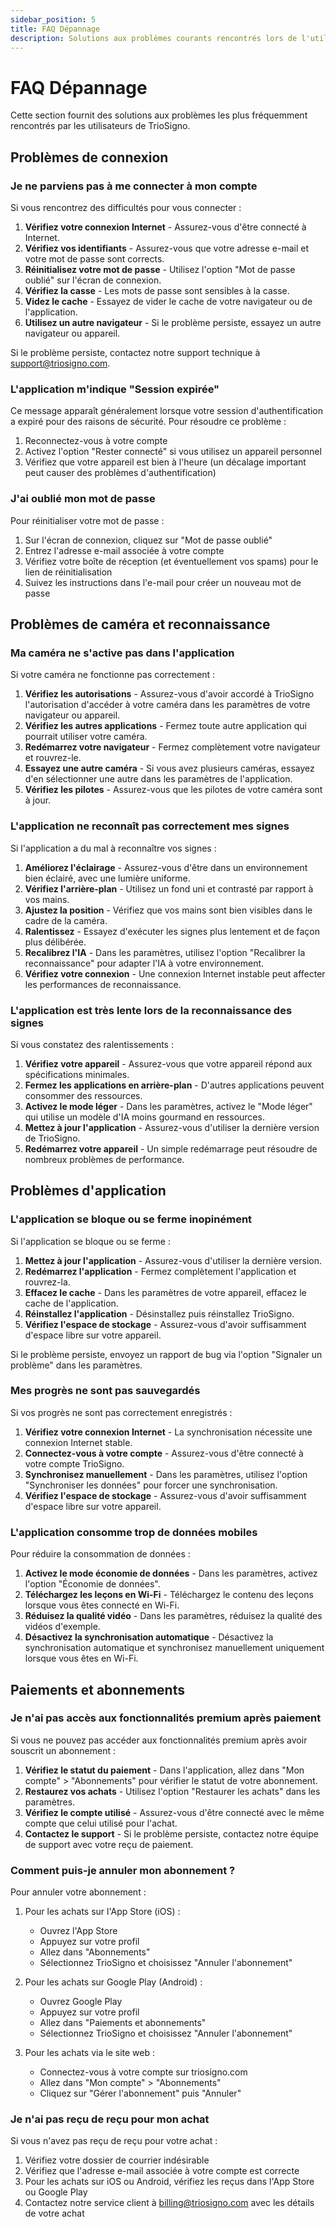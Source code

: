 ```yaml
---
sidebar_position: 5
title: FAQ Dépannage
description: Solutions aux problèmes courants rencontrés lors de l'utilisation de TrioSigno.
---
```


# FAQ Dépannage

Cette section fournit des solutions aux problèmes les plus fréquemment rencontrés par les utilisateurs de TrioSigno.

## Problèmes de connexion

### Je ne parviens pas à me connecter à mon compte

Si vous rencontrez des difficultés pour vous connecter :

1. **Vérifiez votre connexion Internet** - Assurez-vous d'être connecté à Internet.
2. **Vérifiez vos identifiants** - Assurez-vous que votre adresse e-mail et votre mot de passe sont corrects.
3. **Réinitialisez votre mot de passe** - Utilisez l'option "Mot de passe oublié" sur l'écran de connexion.
4. **Vérifiez la casse** - Les mots de passe sont sensibles à la casse.
5. **Videz le cache** - Essayez de vider le cache de votre navigateur ou de l'application.
6. **Utilisez un autre navigateur** - Si le problème persiste, essayez un autre navigateur ou appareil.

Si le problème persiste, contactez notre support technique à support@triosigno.com.

### L'application m'indique "Session expirée"

Ce message apparaît généralement lorsque votre session d'authentification a expiré pour des raisons de sécurité. Pour résoudre ce problème :

1. Reconnectez-vous à votre compte
2. Activez l'option "Rester connecté" si vous utilisez un appareil personnel
3. Vérifiez que votre appareil est bien à l'heure (un décalage important peut causer des problèmes d'authentification)

### J'ai oublié mon mot de passe

Pour réinitialiser votre mot de passe :

1. Sur l'écran de connexion, cliquez sur "Mot de passe oublié"
2. Entrez l'adresse e-mail associée à votre compte
3. Vérifiez votre boîte de réception (et éventuellement vos spams) pour le lien de réinitialisation
4. Suivez les instructions dans l'e-mail pour créer un nouveau mot de passe

## Problèmes de caméra et reconnaissance

### Ma caméra ne s'active pas dans l'application

Si votre caméra ne fonctionne pas correctement :

1. **Vérifiez les autorisations** - Assurez-vous d'avoir accordé à TrioSigno l'autorisation d'accéder à votre caméra dans les paramètres de votre navigateur ou appareil.
2. **Vérifiez les autres applications** - Fermez toute autre application qui pourrait utiliser votre caméra.
3. **Redémarrez votre navigateur** - Fermez complètement votre navigateur et rouvrez-le.
4. **Essayez une autre caméra** - Si vous avez plusieurs caméras, essayez d'en sélectionner une autre dans les paramètres de l'application.
5. **Vérifiez les pilotes** - Assurez-vous que les pilotes de votre caméra sont à jour.

### L'application ne reconnaît pas correctement mes signes

Si l'application a du mal à reconnaître vos signes :

1. **Améliorez l'éclairage** - Assurez-vous d'être dans un environnement bien éclairé, avec une lumière uniforme.
2. **Vérifiez l'arrière-plan** - Utilisez un fond uni et contrasté par rapport à vos mains.
3. **Ajustez la position** - Vérifiez que vos mains sont bien visibles dans le cadre de la caméra.
4. **Ralentissez** - Essayez d'exécuter les signes plus lentement et de façon plus délibérée.
5. **Recalibrez l'IA** - Dans les paramètres, utilisez l'option "Recalibrer la reconnaissance" pour adapter l'IA à votre environnement.
6. **Vérifiez votre connexion** - Une connexion Internet instable peut affecter les performances de reconnaissance.

### L'application est très lente lors de la reconnaissance des signes

Si vous constatez des ralentissements :

1. **Vérifiez votre appareil** - Assurez-vous que votre appareil répond aux spécifications minimales.
2. **Fermez les applications en arrière-plan** - D'autres applications peuvent consommer des ressources.
3. **Activez le mode léger** - Dans les paramètres, activez le "Mode léger" qui utilise un modèle d'IA moins gourmand en ressources.
4. **Mettez à jour l'application** - Assurez-vous d'utiliser la dernière version de TrioSigno.
5. **Redémarrez votre appareil** - Un simple redémarrage peut résoudre de nombreux problèmes de performance.

## Problèmes d'application

### L'application se bloque ou se ferme inopinément

Si l'application se bloque ou se ferme :

1. **Mettez à jour l'application** - Assurez-vous d'utiliser la dernière version.
2. **Redémarrez l'application** - Fermez complètement l'application et rouvrez-la.
3. **Effacez le cache** - Dans les paramètres de votre appareil, effacez le cache de l'application.
4. **Réinstallez l'application** - Désinstallez puis réinstallez TrioSigno.
5. **Vérifiez l'espace de stockage** - Assurez-vous d'avoir suffisamment d'espace libre sur votre appareil.

Si le problème persiste, envoyez un rapport de bug via l'option "Signaler un problème" dans les paramètres.

### Mes progrès ne sont pas sauvegardés

Si vos progrès ne sont pas correctement enregistrés :

1. **Vérifiez votre connexion Internet** - La synchronisation nécessite une connexion Internet stable.
2. **Connectez-vous à votre compte** - Assurez-vous d'être connecté à votre compte TrioSigno.
3. **Synchronisez manuellement** - Dans les paramètres, utilisez l'option "Synchroniser les données" pour forcer une synchronisation.
4. **Vérifiez l'espace de stockage** - Assurez-vous d'avoir suffisamment d'espace libre sur votre appareil.

### L'application consomme trop de données mobiles

Pour réduire la consommation de données :

1. **Activez le mode économie de données** - Dans les paramètres, activez l'option "Économie de données".
2. **Téléchargez les leçons en Wi-Fi** - Téléchargez le contenu des leçons lorsque vous êtes connecté en Wi-Fi.
3. **Réduisez la qualité vidéo** - Dans les paramètres, réduisez la qualité des vidéos d'exemple.
4. **Désactivez la synchronisation automatique** - Désactivez la synchronisation automatique et synchronisez manuellement uniquement lorsque vous êtes en Wi-Fi.

## Paiements et abonnements

### Je n'ai pas accès aux fonctionnalités premium après paiement

Si vous ne pouvez pas accéder aux fonctionnalités premium après avoir souscrit un abonnement :

1. **Vérifiez le statut du paiement** - Dans l'application, allez dans "Mon compte" > "Abonnements" pour vérifier le statut de votre abonnement.
2. **Restaurez vos achats** - Utilisez l'option "Restaurer les achats" dans les paramètres.
3. **Vérifiez le compte utilisé** - Assurez-vous d'être connecté avec le même compte que celui utilisé pour l'achat.
4. **Contactez le support** - Si le problème persiste, contactez notre équipe de support avec votre reçu de paiement.

### Comment puis-je annuler mon abonnement ?

Pour annuler votre abonnement :

1. Pour les achats sur l'App Store (iOS) :

   - Ouvrez l'App Store
   - Appuyez sur votre profil
   - Allez dans "Abonnements"
   - Sélectionnez TrioSigno et choisissez "Annuler l'abonnement"

2. Pour les achats sur Google Play (Android) :

   - Ouvrez Google Play
   - Appuyez sur votre profil
   - Allez dans "Paiements et abonnements"
   - Sélectionnez TrioSigno et choisissez "Annuler l'abonnement"

3. Pour les achats via le site web :
   - Connectez-vous à votre compte sur triosigno.com
   - Allez dans "Mon compte" > "Abonnements"
   - Cliquez sur "Gérer l'abonnement" puis "Annuler"

### Je n'ai pas reçu de reçu pour mon achat

Si vous n'avez pas reçu de reçu pour votre achat :

1. Vérifiez votre dossier de courrier indésirable
2. Vérifiez que l'adresse e-mail associée à votre compte est correcte
3. Pour les achats sur iOS ou Android, vérifiez les reçus dans l'App Store ou Google Play
4. Contactez notre service client à billing@triosigno.com avec les détails de votre achat
